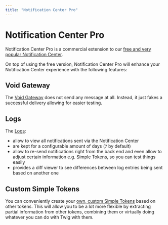 ```yaml
---
title: "Notification Center Pro"
---
```


# Notification Center Pro

Notification Center Pro is a commercial extension to our [free and very popular Notification Center][NC]. 

On top of using the free version, Notification Center Pro will enhance your Notification Center experience with the 
following features:

## Void Gateway

The [Void Gateway](./void-gateway) does not send any message at all. Instead, it just fakes a successful delivery allowing
for easier testing.

## Logs

The [Logs](./logs):

- allow to view all notifications sent via the Notification Center
- are kept for a configurable amount of days (`7` by default)
- allow to re-send notifications right from the back end and even allow to adjust certain information e.g.
  Simple Tokens, so you can test things easily
- provides a diff viewer to see differences between log entries being sent based on another one

## Custom Simple Tokens

You can conveniently create your [own, custom Simple Tokens](./custom-tokens) based on other tokens. This will allow you to be a 
lot more flexible by extracting partial information from other tokens, combining them or virtually doing whatever you can do
with Twig with them.






[NC]: https://extensions.contao.org/?p=terminal42%2Fnotification_center